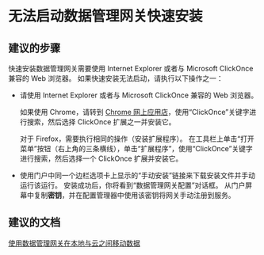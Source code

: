 <properties 
    pageTitle="I cannot launch Data Management Gateway Express Setup" 
    description="无法启动数据管理网关快速安装。" 
    service="microsoft.datafactory" 
    resource="datafactories"
    authors="spelluru"
    displayOrder="3"
    selfHelpType="resource"
    cloudEnvironments="public"  
    supportTopicIds=""
    productPesIds=""
    resourceTags=""
/>


# 无法启动数据管理网关快速安装

## **建议的步骤**
快速安装数据管理网关需要使用 Internet Explorer 或者与 Microsoft ClickOnce 兼容的 Web 浏览器。 如果快速安装无法启动，请执行以下操作之一： 

- 请使用 Internet Explorer 或者与 Microsoft ClickOnce 兼容的 Web 浏览器。

    如果使用 Chrome，请转到 [Chrome 网上应用店](https://chrome.google.com/webstore/)，使用“ClickOnce”关键字进行搜索，然后选择 ClickOnce 扩展之一并安装它。 
    
    对于 Firefox，需要执行相同的操作（安装扩展程序）。 在工具栏上单击“打开菜单”按钮（右上角的三条横线），单击“扩展程序”，使用“ClickOnce”关键字进行搜索，然后选择一个 ClickOnce 扩展并安装它。 

- 使用门户中同一个边栏选项卡上显示的“手动安装”链接来下载安装文件并手动运行该运行。 安装成功后，你将看到“数据管理网关配置”对话框。 从门户屏幕中复制**密钥**，并在配置管理器中使用该密钥将网关手动注册到服务。 

## **建议的文档**
[使用数据管理网关在本地与云之间移动数据](https://azure.microsoft.com/documentation/articles/data-factory-move-data-between-onprem-and-cloud/)



<!--HONumber=Jul16_HO1-->


